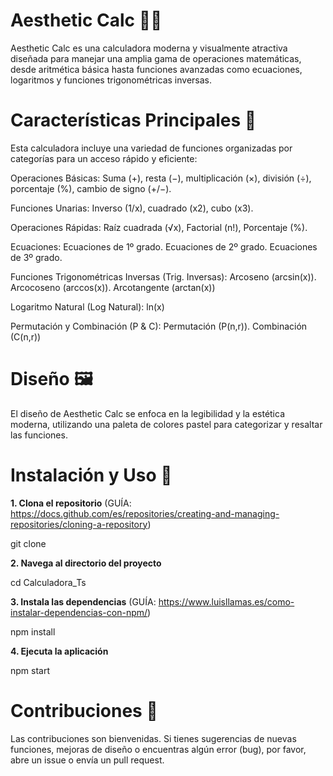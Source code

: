 # Aesthetic Calc 📐✨

Aesthetic Calc es una calculadora moderna y visualmente atractiva diseñada para manejar una amplia gama de operaciones matemáticas, desde aritmética básica hasta funciones avanzadas como ecuaciones, logaritmos y funciones trigonométricas inversas.

# Características Principales 🧮
Esta calculadora incluye una variedad de funciones organizadas por categorías para un acceso rápido y eficiente:

Operaciones Básicas: 
Suma (+), resta (−), multiplicación (×), división (÷), porcentaje (%), cambio de signo (+/−).

Funciones Unarias: 
Inverso (1/x), cuadrado (x2), cubo (x3).

Operaciones Rápidas: 
Raíz cuadrada (√x), Factorial (n!), Porcentaje (%).

Ecuaciones: 
Ecuaciones de 1º grado. Ecuaciones de 2º grado. Ecuaciones de 3º grado.

Funciones Trigonométricas Inversas (Trig. Inversas): 
Arcoseno (arcsin(x)). Arcocoseno (arccos(x)). Arcotangente (arctan(x))

Logaritmo Natural (Log Natural): 
ln(x)

Permutación y Combinación (P & C): 
Permutación (P(n,r)). Combinación (C(n,r))

# Diseño 🖼️
El diseño de Aesthetic Calc se enfoca en la legibilidad y la estética moderna, utilizando una paleta de colores pastel para categorizar y resaltar las funciones.

# Instalación y Uso 🚀

 **1. Clona el repositorio** (GUÍA: https://docs.github.com/es/repositories/creating-and-managing-repositories/cloning-a-repository)
 
  git clone

**2. Navega al directorio del proyecto**
 
  cd Calculadora_Ts

 **3. Instala las dependencias** (GUÍA: https://www.luisllamas.es/como-instalar-dependencias-con-npm/)
 
  npm install

 **4. Ejecuta la aplicación**
 
  npm start

# Contribuciones 🤝
Las contribuciones son bienvenidas. Si tienes sugerencias de nuevas funciones, mejoras de diseño o encuentras algún error (bug), por favor, abre un issue o envía un pull request.
